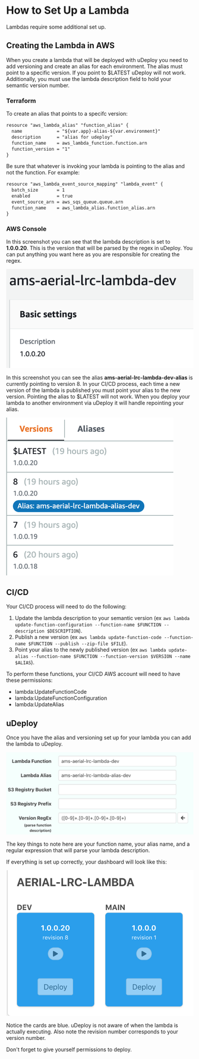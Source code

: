 # How to Set Up a Lambda

Lambdas require some additional set up.

## Creating the Lambda in AWS

When you create a lambda that will be deployed with uDeploy you need to add versioning and create an alias for each environment.  The alias must point to a specific version.  If you point to $LATEST uDeploy will not work.  Additionally, you must use the lambda description field to hold your semantic version number.  

### Terraform 

To create an alias that points to a specifc version:
```
resource "aws_lambda_alias" "function_alias" {
  name             = "${var.app}-alias-${var.environment}"
  description      = "alias for udeploy"
  function_name    = aws_lambda_function.function.arn
  function_version = "1"
}
```

Be sure that whatever is invoking your lambda is pointing to the alias and not the function.  For example:
```
resource "aws_lambda_event_source_mapping" "lambda_event" {
  batch_size       = 1
  enabled          = true
  event_source_arn = aws_sqs_queue.queue.arn
  function_name    = aws_lambda_alias.function_alias.arn
}
```

### AWS Console 

In this screenshot you can see that the lambda description is set to **1.0.0.20**.  This is the version that will be parsed by the regex in uDeploy.  You can put anything you want here as you are responsible for creating the regex.

![Description](./console_description.png)

In this screenshot you can see the alias **ams-aerial-lrc-lambda-dev-alias** is currently pointing to version 8.  In your CI/CD process, each time a new version of the lambda is published you must point your alias to the new version.  Pointing the alias to $LATEST will not work.  When you deploy your lambda to another environment via uDeploy it will handle repointing your alias.

![Alias and Version](./console_version.png)

## CI/CD

Your CI/CD process will need to do the following:
1. Update the lambda description to your semantic version (ex `aws lambda update-function-configuration --function-name $FUNCTION --description $DESCRIPTION`).
1. Publish a new version (ex `aws lambda update-function-code --function-name $FUNCTION --publish --zip-file $FILE`).
1. Point your alias to the newly published version (ex `aws lambda update-alias --function-name $FUNCTION --function-version $VERSION --name $ALIAS`).

To perform these functions, your CI/CD AWS account will need to have these permissions:
* lambda:UpdateFunctionCode
* lambda:UpdateFunctionConfiguration
* lambda:UpdateAlias

## uDeploy

Once you have the alias and versioning set up for your lambda you can add the lambda to uDeploy.

![Edit](./udeploy_edit.png)

The key things to note here are your function name, your alias name, and a regular expression that will parse your lambda description.

If everything is set up correctly, your dashboard will look like this:

![Dashboard](./udeploy_main.png)

Notice the cards are blue.  uDeploy is not aware of when the lambda is actually executing.  Also note the revision number corresponds to your version number.

Don't forget to give yourself permissions to deploy.